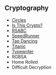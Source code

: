 ## Cryptography
* [Circles]()
* [Is This Crypto?]()
* [RSABC]()
* [SpeedRunner]()
* [Tap Dancing]()
* [Titanic]()
* [Typewriter]()
* RGBSA
* Home Rolled
* Difficult Decryption